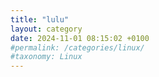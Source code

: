 ```yaml
---
title: "lulu"
layout: category
date: 2024-11-01 08:15:02 +0100
#permalink: /categories/linux/
#taxonomy: Linux
---
```

